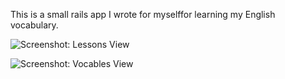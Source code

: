 This is a small rails app I wrote for myselffor learning my English vocabulary.

![Screenshot: Lessons View](https://github.com/timjb/vokabeln/raw/master/public/images/screenshot1.png)

![Screenshot: Vocables View](https://github.com/timjb/vokabeln/raw/master/public/images/screenshot2.png)
